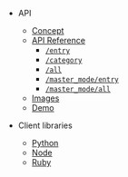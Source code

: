 * API

    * [Concept](?id=concept)
    * [API Reference](?id=api-refrence)
        * [`/entry`](?id=entry)
        * [`/category`](?id=category)
        * [`/all`](?id=all)
        * [`/master_mode/entry`](?id=master_modeentry)
        * [`/master_mode/all`](?id=master_modeall)
    * [Images](?id=images)
    * [Demo](?id=demo)

* Client libraries

    * [Python](client-libraries/python?id=pyrule-compendium)
    * [Node](client-libraries/node?id=node-wrapper)
    * [Ruby](client-libraries/ruby?id=ruby-wrapper)